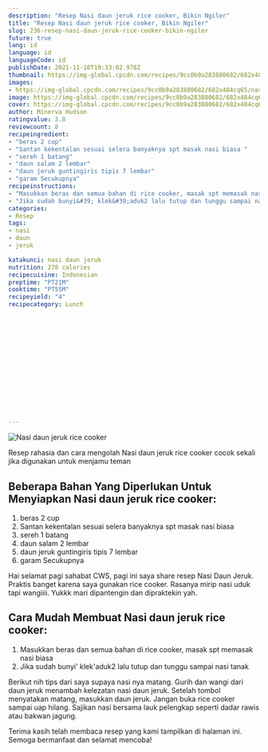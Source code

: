 ```yaml
---
description: "Resep Nasi daun jeruk rice cooker, Bikin Ngiler"
title: "Resep Nasi daun jeruk rice cooker, Bikin Ngiler"
slug: 236-resep-nasi-daun-jeruk-rice-cooker-bikin-ngiler
future: true
lang: id
language: id
languageCode: id
publishDate: 2021-11-10T19:33:02.978Z 
thumbnail: https://img-global.cpcdn.com/recipes/9cc0b9a283880682/682x484cq65/nasi-daun-jeruk-rice-cooker-foto-resep-utama.png
images:
- https://img-global.cpcdn.com/recipes/9cc0b9a283880682/682x484cq65/nasi-daun-jeruk-rice-cooker-foto-resep-utama.png
image: https://img-global.cpcdn.com/recipes/9cc0b9a283880682/682x484cq65/nasi-daun-jeruk-rice-cooker-foto-resep-utama.png
cover: https://img-global.cpcdn.com/recipes/9cc0b9a283880682/682x484cq65/nasi-daun-jeruk-rice-cooker-foto-resep-utama.png
author: Minerva Hudson
ratingvalue: 3.8
reviewcount: 8
recipeingredient:
- "beras 2 cup"
- "Santan kekentalan sesuai selera banyaknya spt masak nasi biasa "
- "sereh 1 batang"
- "daun salam 2 lembar"
- "daun jeruk guntingiris tipis 7 lembar"
- "garam Secukupnya"
recipeinstructions:
- "Masukkan beras dan semua bahan di rice cooker, masak spt memasak nasi biasa"
- "Jika sudah bunyi&#39; klek&#39;aduk2 lalu tutup dan tunggu sampai nasi tanak"
categories:
- Resep
tags:
- nasi
- daun
- jeruk

katakunci: nasi daun jeruk 
nutrition: 278 calories
recipecuisine: Indonesian
preptime: "PT21M"
cooktime: "PT55M"
recipeyield: "4"
recipecategory: Lunch


     
    
    
    
    
    
    
    
    
    
    
      
    
---
```



![Nasi daun jeruk rice cooker](https://img-global.cpcdn.com/recipes/9cc0b9a283880682/682x484cq65/nasi-daun-jeruk-rice-cooker-foto-resep-utama.png)

Resep rahasia dan cara mengolah  Nasi daun jeruk rice cooker cocok sekali jika digunakan untuk menjamu teman

<!--inarticleads1-->

## Beberapa Bahan Yang Diperlukan Untuk Menyiapkan Nasi daun jeruk rice cooker:

1. beras 2 cup
1. Santan kekentalan sesuai selera banyaknya spt masak nasi biasa 
1. sereh 1 batang
1. daun salam 2 lembar
1. daun jeruk guntingiris tipis 7 lembar
1. garam Secukupnya

Hai selamat pagi sahabat CWS, pagi ini saya share resep Nasi Daun Jeruk. Praktis banget karena saya gunakan rice cooker. Rasanya mirip nasi uduk tapi wangiiii. Yukkk mari dipantengin dan dipraktekin yah. 

<!--inarticleads2-->

## Cara Mudah Membuat Nasi daun jeruk rice cooker:

1. Masukkan beras dan semua bahan di rice cooker, masak spt memasak nasi biasa
1. Jika sudah bunyi&#39; klek&#39;aduk2 lalu tutup dan tunggu sampai nasi tanak


Berikut nih tips dari saya supaya nasi nya matang. Gurih dan wangi dari daun jeruk menambah kelezatan nasi daun jeruk. Setelah tombol menyatakan matang, masukkan daun jeruk. Jangan buka rice cooker sampai uap hilang. Sajikan nasi bersama lauk pelengkap seperti dadar rawis atau bakwan jagung. 

Terima kasih telah membaca resep yang kami tampilkan di halaman ini. Semoga bermanfaat dan selamat mencoba!
